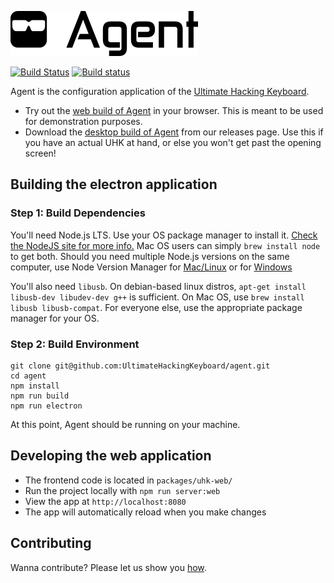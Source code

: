 ![Agent logo & text](https://raw.githubusercontent.com/UltimateHackingKeyboard/agent/master/packages/uhk-web/src/assets/images/agent-logo-with-text.png)

[![Build Status](https://travis-ci.org/UltimateHackingKeyboard/agent.svg?branch=master)](https://travis-ci.org/UltimateHackingKeyboard/agent)
[![Build status](https://ci.appveyor.com/api/projects/status/4flvi969t4lgwwk6?svg=true)](https://ci.appveyor.com/project/mondalaci/agent)

Agent is the configuration application of the [Ultimate Hacking Keyboard](https://ultimatehackingkeyboard.com/).

* Try out the [web build of Agent](http://ultimatehackingkeyboard.github.io/agent/) in your browser. This is meant to be used for demonstration purposes.
* Download the [desktop build of Agent](https://github.com/UltimateHackingKeyboard/agent/releases) from our releases page. Use this if you have an actual UHK at hand, or else you won't get past the opening screen!

## Building the electron application

### Step 1: Build Dependencies

You'll need Node.js LTS. Use your OS package manager to install it. [Check the NodeJS site for more info.](https://nodejs.org/en/download/package-manager/ "Installing Node.js via package manager") Mac OS users can simply `brew install node` to get both. Should you need multiple Node.js versions on the same computer, use Node Version Manager for [Mac/Linux](https://github.com/creationix/nvm) or for [Windows](https://github.com/coreybutler/nvm-windows)

You'll also need `libusb`.
On debian-based linux distros, `apt-get install libusb-dev libudev-dev g++` is sufficient.
On Mac OS, use `brew install libusb libusb-compat`.
For everyone else, use the appropriate package manager for your OS.

### Step 2: Build Environment

```
git clone git@github.com:UltimateHackingKeyboard/agent.git
cd agent
npm install
npm run build
npm run electron
```

At this point, Agent should be running on your machine.

## Developing the web application

- The frontend code is located in `packages/uhk-web/`
- Run the project locally with `npm run server:web`
- View the app at `http://localhost:8080`
- The app will automatically reload when you make changes

## Contributing

Wanna contribute? Please let us show you [how](CONTRIBUTING.md).
